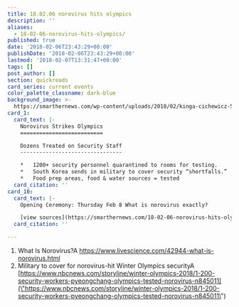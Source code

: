 ```yaml
---
title: 18.02.06 norovirus hits olympics
description: ''
aliases:
  - 18-02-06-norovirus-hits-olympics/
published: true
date: '2018-02-06T23:43:29+00:00'
publishDate: '2018-02-06T23:43:29+00:00'
lastmod: '2018-02-07T13:31:47+00:00'
tags: []
post_author: []
section: quickreads
card_series: current events
color_palette_classname: dark-blue
background_image: >-
  https://smarthernews.com/wp-content/uploads/2018/02/kinga-cichewicz-513031-360x360.jpg
card_1:
  card_text: |-
    Norovirus Strikes Olympics
    ==========================

    Dozens Treated on Security Staff
    --------------------------------

    *   1200+ security personnel quarantined to rooms for testing.
    *   South Korea sends in military to cover security “shortfalls.”
    *   Food prep areas, food & water sources = tested
  card_citation: ''
card_10:
  card_text: |-
    Opening Ceremony: Thursday Feb 8 What is norovirus exactly?

    [view sources](https://smarthernews.com/18-02-06-norovirus-hits-olympics/)
  card_citation: ''

---
```

1.  What Is Norovirus?A https://www.livescience.com/42944-what-is-norovirus.html
2.  Military to cover for norovirus-hit Winter Olympics securityA [https://www.nbcnews.com/storyline/winter-olympics-2018/1-200-security-workers-pyeongchang-olympics-tested-norovirus-n845011](\"https://www.nbcnews.com/storyline/winter-olympics-2018/1-200-security-workers-pyeongchang-olympics-tested-norovirus-n845011\")